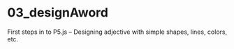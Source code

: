 # 03_designAword
First steps in to P5.js – Designing adjective with simple shapes, lines, colors, etc.
